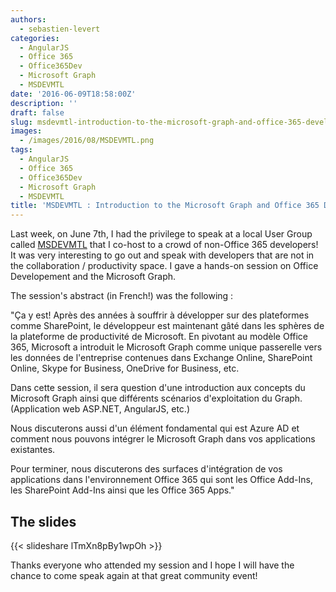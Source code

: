 ```yaml
---
authors:
  - sebastien-levert
categories:
  - AngularJS
  - Office 365
  - Office365Dev
  - Microsoft Graph
  - MSDEVMTL
date: '2016-06-09T18:58:00Z'
description: ''
draft: false
slug: msdevmtl-introduction-to-the-microsoft-graph-and-office-365-development
images:
  - /images/2016/08/MSDEVMTL.png
tags:
  - AngularJS
  - Office 365
  - Office365Dev
  - Microsoft Graph
  - MSDEVMTL
title: 'MSDEVMTL : Introduction to the Microsoft Graph and Office 365 Development'
---
```


Last week, on June 7th, I had the privilege to speak at a local User Group called [MSDEVMTL](http://www.msdevmtl.com)
that I co-host to a crowd of non-Office 365 developers! It was very interesting to go out and speak with developers that
are not in the collaboration / productivity space. I gave a hands-on session on Office Developement and the Microsoft
Graph.

The session's abstract (in French!) was the following :

"Ça y est! Après des années à souffrir à développer sur des plateformes comme SharePoint, le développeur est maintenant
gâté dans les sphères de la plateforme de productivité de Microsoft. En pivotant au modèle Office 365, Microsoft a
introduit le Microsoft Graph comme unique passerelle vers les données de l'entreprise contenues dans Exchange Online,
SharePoint Online, Skype for Business, OneDrive for Business, etc.

Dans cette session, il sera question d'une introduction aux concepts du Microsoft Graph ainsi que différents scénarios
d'exploitation du Graph. (Application web ASP.NET, AngularJS, etc.)

Nous discuterons aussi d'un élément fondamental qui est Azure AD et comment nous pouvons intégrer le Microsoft Graph
dans vos applications existantes.

Pour terminer, nous discuterons des surfaces d'intégration de vos applications dans l'environnement Office 365 qui sont
les Office Add-Ins, les SharePoint Add-Ins ainsi que les Office 365 Apps."

## The slides

{{< slideshare lTmXn8pBy1wpOh >}}

Thanks everyone who attended my session and I hope I will have the chance to come speak again at that great community
event!
